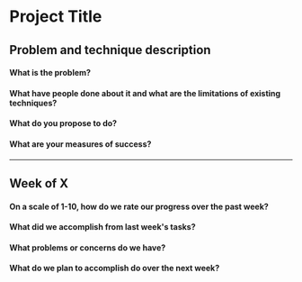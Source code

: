 # Project Title

## Problem and technique description

#### What is the problem?

#### What have people done about it and what are the limitations of existing techniques?

#### What do you propose to do?

#### What are your measures of success?

---

## Week of X

#### On a scale of 1-10, how do we rate our progress over the past week?

#### What did we accomplish from last week's tasks?

#### What problems or concerns do we have?

#### What do we plan to accomplish do over the next week?
